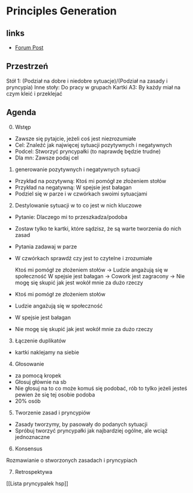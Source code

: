 # Principles Generation

## links

- [Forum Post](https://forum.hsp.sh/t/generowanie-pryncypalek-dla-hsp/682)

## Przestrzeń

Stół 1: (Podział na dobre i niedobre sytuacje)/(Podział na zasady i pryncypia) 
Inne stoły: Do pracy w grupach
Kartki A3: By każdy miał na czym kleić i przeklejać



## Agenda

0. Wstęp

- Zawsze się pytajcie, jeżeli coś jest niezrozumiałe
- Cel: Znaleźć jak najwięcej sytuacji pozytywnych i negatywnych
- Podcel: Stworzyć pryncypałki (to naprawdę będzie trudne)
- Dla mn: Zawsze podaj cel

1. generowanie pozytywnych i negatywnych sytuacji

- Przykład na pozytywną: Ktoś mi pomógł ze złożeniem stołów
- Przykład na negatywną: W spejsie jest bałagan
- Podziel się w parze i w czwórkach swoimi sytuacjami

2. Destylowanie sytuacji w to co jest w nich kluczowe

- Pytanie: Dlaczego mi to przeszkadza/podoba
- Zostaw tylko te kartki, które sądzisz, że są warte tworzenia do nich zasad
- Pytania zadawaj w parze
- W czwórkach sprawdź czy jest to czytelne i zrozumiałe

	Ktoś mi pomógł ze złożeniem stołów -> Ludzie angażują się w społeczność
	W spejsie jest bałagan -> Cowork jest zagracony -> Nie mogę się skupić jak jest wokół mnie za dużo rzeczy

- Ktoś mi pomógł ze złożeniem stołów
- Ludzie angażują się w społeczność
- W spejsie jest bałagan 
- Nie mogę się skupić jak jest wokół mnie za dużo rzeczy

3. Łączenie duplikatów

- kartki naklejamy na siebie

4. Głosowanie

- za pomocą kropek
- Głosuj głównie na sb
- Nie głosuj na to co może komuś się podobać, rób to tylko jeżeli jesteś pewien że się tej osobie podoba
- 20% osób

5. Tworzenie zasad i pryncypiów

- Zasady tworzymy, by pasowały do podanych sytuacji
- Spróbuj tworzyć pryncypałki jak najbardziej ogólne, ale wciąż jednoznaczne

6. Konsensus

Rozmawianie o stworzonych zasadach i pryncypiach

7. Retrospektywa


[[Lista pryncypalek hsp]]

